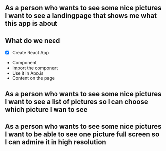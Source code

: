 ## As a person who wants to see some nice pictures I want to see a landingpage that shows me what this app is about

## What do we need

- [x] Create React App
- Component
- Import the component
- Use it in App.js
- Content on the page

## As a person who wants to see some nice pictures I want to see a list of pictures so I can choose which picture I wan to see

## As a person who wants to see some nice pictures I want to be able to see one picture full screen so I can admire it in high resolution
